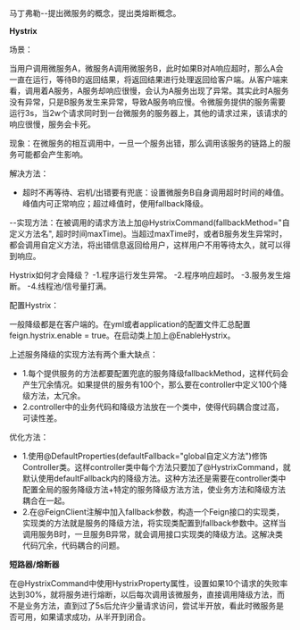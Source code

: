马丁弗勒--提出微服务的概念，提出类熔断概念。


**Hystrix**

场景：

当用户调用微服务A，微服务A调用微服务B，此时如果B对A响应超时，那么A会一直在运行，等待B的返回结果，将返回结果进行处理返回给客户端。从客户端来看，调用着A服务，A服务却响应很慢，会认为A服务出现了异常。其实此时A服务没有异常，只是B服务发生来异常，导致A服务响应慢。令微服务提供的服务需要运行3s，当2w个请求同时到一台微服务的服务器上，其他的请求过来，该请求的响应很慢，服务会卡死。

现象：在微服务的相互调用中，一旦一个服务出错，那么调用该服务的链路上的服务可能都会产生影响。

解决方法：

- 超时不再等待、宕机/出错要有兜底：设置微服务B自身调用超时时间的峰值。峰值内可正常响应；超过峰值时，使用fallback降级。

--实现方法：在被调用的请求方法上加@HystrixCommand(fallbackMethod="自定义方法名", 超时时间maxTime)。当超过maxTime时，或者B服务发生异常时，都会调用自定义方法，将出错信息返回给用户，这样用户不用等待太久，就可以得到响应。

Hystrix如何才会降级？
-1.程序运行发生异常。
-2.程序响应超时。
-3.服务发生熔断。
-4.线程池/信号量打满。

配置Hystrix：

一般降级都是在客户端的。在yml或者application的配置文件汇总配置feign.hystrix.enable = true。在启动类上加上@EnableHystrix。

上述服务降级的实现方法有两个重大缺点：
- 1.每个提供服务的方法都要配置兜底的服务降级fallbackMethod，这样代码会产生冗余情况。如果提供的服务有100个，那么要在controller中定义100个降级方法，太冗余。
- 2.controller中的业务代码和降级方法放在一个类中，使得代码耦合度过高，可读性差。

优化方法：
- 1.使用@DefaultProperties(defaultFallback="global自定义方法")修饰Controller类。这样controller类中每个方法只要加了@HystrixCommand，就默认使用defaultFallback内的降级方法。这种方法还是需要在controller类中配置全局的服务降级方法+特定的服务降级方法方法，使业务方法和降级方法耦合在一起。
- 2.在@FeignClient注解中加入fallback参数，构造一个Feign接口的实现类，实现类的方法就是服务的降级方法，将实现类配置到fallback参数中。这样当调用服务B时，一旦服务B异常，就会调用接口实现类的降级方法。这解决类代码冗余，代码耦合的问题。


**短路器/熔断器**

在@HystrixCommand中使用HystrixProperty属性，设置如果10个请求的失败率达到30%，就将服务进行熔断，以后每次调用该微服务，直接调用降级方法，而不是业务方法，直到过了5s后允许少量请求访问，尝试半开放，看此时微服务是否可用，如果请求成功，从半开到闭合。





